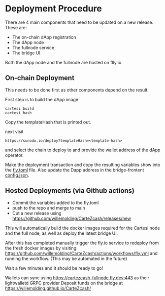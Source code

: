 # Deployment Procedure

There are 4 main components that need to be updated on a new release. These are:
- The on-chain dApp registration
- The dApp node
- The fullnode service
- The bridge UI

Both the dApp node and the fullnode are hosted on flly.io. 

## On-chain Deployment

This needs to be done first as other components depend on the result.

First step is to build the dApp image

```shell
cartesi build
cartesi hash
```

Copy the templateHash that is printed out.

next visit

```
https://sunodo.io/deploy?templateHash=<template-hash>
```
and select the chain to deploy to and provide the wallet address of the dApp operator.

Make the deployment transaction and copy the resulting variables show into the [fly.toml](../fly.toml) file. Also update the Dapp address in the bridge-frontent [config.json](../bridge-frontend/src/config.json).

## Hosted Deployments (via Github actions)

- Commit the variables added to the fly.toml
- push to the repo and merge to main
- Cut a new release using https://github.com/willemolding/CarteZcash/releases/new

This will automatically build the docker images required for the Cartesi node and the full node, as well as deploy the latest bridge UI.

After this has completed manually trigger the fly.io service to redeploy from the fresh docker images by visiting https://github.com/willemolding/CarteZcash/actions/workflows/fly.yml and running the workflow.
(This may be automated in the future)

Wait a few minutes and it should be ready to go!

Wallets can sync using https://cartezcash-fullnode.fly.dev:443 as their lightwalletd GRPC provider
Deposit funds on the bridge at https://willemolding.github.io/CarteZcash/
